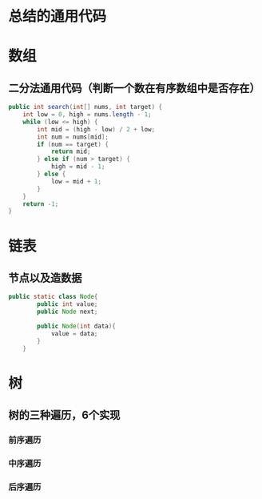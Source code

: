 # 总结的通用代码

# 数组

## 二分法通用代码（判断一个数在有序数组中是否存在）

```java
public int search(int[] nums, int target) {
    int low = 0, high = nums.length - 1;
    while (low <= high) {
        int mid = (high - low) / 2 + low;
        int num = nums[mid];
        if (num == target) {
            return mid;
        } else if (num > target) {
            high = mid - 1;
        } else {
            low = mid + 1;
        }
    }
    return -1;
}
```

# 链表

## 节点以及造数据

```java
public static class Node{
        public int value;
        public Node next;

        public Node(int data){
            value = data;
        }
    }

```

# 树

## 树的三种遍历，6个实现

### 前序遍历

### 中序遍历

### 后序遍历

